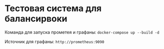 # Тестовая система для балансирвоки

Команда для запуска прометея и графаны:  `docker-compose up --build -d`

Источник для графаны: `http://prometheus:9090`
